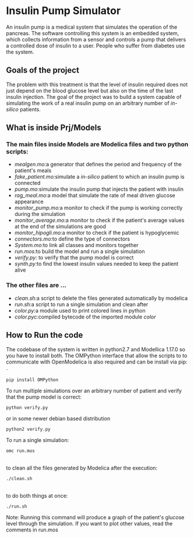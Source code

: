 # Insulin Pump Simulator
<p>An insulin pump is a medical system that simulates the operation of the pancreas. The software controlling this system is an embedded system, which
collects information from a sensor and controls a pump that delivers a controlled dose of insulin to a user. People who suffer from diabetes use the system.</p>

<h2>Goals of the project</h2>
<p>The problem with this treatment is that the level of insulin required does not just depend on the blood glucose level but also on the time of the last insulin injection. The goal of the project was to build a system capable of simulating the work of a real insulin pump on an arbitrary number of <i>in-silico</i> patients.</p>

<h2>What is inside Prj/Models</h2>
<h3>The main files inside Models are Modelica files and two python scripts:</h3> 
<ul>
  <li> <i> mealgen.mo:</i>a generator that defines the period and frequency of the patient's meals</li>
  <li> <i> fake_patient.mo:</i>simulate a <i>in-silico</i> patient to which an insulin pump is connected</li>
  <li> <i> pump.mo:</i>simulate the insulin pump that injects the patient with insulin</li>
  <li> <i> rag_meal.mo:</i>a model that simulate the rate of meal driven glucose appearance</li>
  <li> <i> monitor_pump.mo:</i>a monitor to check if the pump is working correctly during the simulation</li>
  <li> <i> monitor_average.mo:</i>a monitor to check if the patient's average values at the end of the simulations are good</li>
   <li> <i> monitor_hipogli.mo:</i>a monitor to check if the patient is hypoglycemic</li>
  <li> <i> connectors.mo:</i>to define the type of connectors </li>
  <li> <i> System.mo:</i>to link all classes and monitors together</li>
  <li> <i> run.mos:</i>to build the model and run a single simulation</li>
  <li> <i> verify.py:</i> to verify that the pump model is correct  </li>
  <li> <i> synth.py:</i>to find the lowest insulin values needed to keep the patient alive</li> 
</ul>
<h3>The other files are ...</h3>
<ul>
  <li> <i> clean.sh:</i>a script to delete the files generated automatically by modelica</li>
  <li> <i> run.sh:</i>a script to run a single simulation and clean after</li>
  <li> <i> color.py:</i>a module used to print colored lines in python</li>
  <li> <i> color.pyc:</i>compiled bytecode of the imported module <i>color</i></li>
</ul>

<h2>How to Run the code</h2>

<div>The codebase of the system is written in python2.7 and Modellica 1.17.0 so you have to install both. The OMPython interface that allow the scripts to to communicate with OpenModelica is also required and can be install via pip: .</div>
<br>
<code>pip install OMPython</code>

<p>To run multiple simulations over an arbitrary number of patient and verify that the pump model is correct:</p> 
<code>python verify.py </code>
<p>or in some newer debian based distribution</p>
<code>python2 verify.py </code>

<p>To run a single simulation:</p> 
<code>omc run.mos</code> <br>
<br>
<p> to clean all the files generated by Modelica after the execution:</p>
<code>./clean.sh</code> <br>
<br>
<p> to do both things at once:</p>
<code>./run.sh</code> <br>

<p>Note: Running this command will produce a graph of the patient's glucose level through the simulation. If you want to plot other values, read the comments in <bf>run.mos</bf></p>


